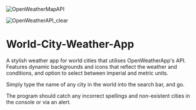 ![OpenWeatherMapAPI](https://user-images.githubusercontent.com/68791163/135514514-bcc6113b-0641-44ac-b14c-c86af187dd58.PNG)

![OpenWeatherAPI_clear](https://user-images.githubusercontent.com/68791163/135514535-6915c79a-aeea-45a9-8b5c-1e8b51ccc80f.PNG)

# World-City-Weather-App
A stylish weather app for world cities that utilises OpenWeatherApp's API. 
Features dynamic backgrounds and icons that reflect the weather and conditions, and option to select between imperial and metric units.

Simply type the name of any city in the world into the search bar, and go.

The program should catch any incorrect spellings and non-existent cities in the console or via an alert.
